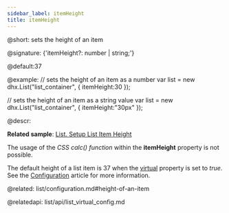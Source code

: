 ```yaml
---
sidebar_label: itemHeight
title: itemHeight
---          
```


@short: sets the height of an item

@signature: {'itemHeight?: number | string;'}

@default:37

@example: 
// sets the height of an item as a number
var list = new dhx.List("list_container", { 
    itemHeight:30
});

// sets the height of an item as a string value
var list = new dhx.List("list_container", { 
    itemHeight:"30px"
});



@descr:

**Related sample**: [List. Setup List Item Height](https://snippet.dhtmlx.com/89buovn2)

The usage of the *CSS calc() function* within the **itemHeight** property is not possible.

The default height of a list item is 37  when the [virtual](list/api/list_virtual_config.md) property is set to *true*. See the [Configuration](list/configuration.md#height-of-an-item) article for more information. 

@related: list/configuration.md#height-of-an-item

@relatedapi: list/api/list_virtual_config.md

